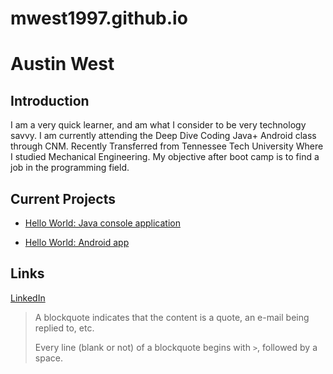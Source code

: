 # mwest1997.github.io

# Austin West

## Introduction

I am a very quick learner, and am what I consider to be very technology savvy. I am currently attending the Deep Dive Coding Java+ Android class through CNM. Recently Transferred from Tennessee Tech University Where I studied Mechanical Engineering. My objective after boot camp is to find a job in the programming field.

## Current Projects

* [Hello World: Java console application](https://github.com/mwest1997/deep-dive-hello-world-ij)

* [Hello World: Android app](https://github.com/mwest1997/android-hello-world2)

## Links

[LinkedIn](www.linkedin.com/in/matthew-west-08a4321b6)

> A blockquote indicates that the content is a quote, an e-mail being replied to, etc.
> 
> Every line (blank or not) of a blockquote begins with `>`, followed by a space.